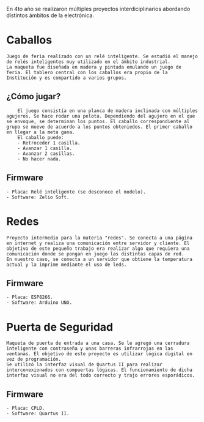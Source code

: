 En 4to año se realizaron múltiples proyectos interdiciplinarios abordando distíntos ámbitos de la electrónica.

# Caballos
	Juego de feria realizado con un relé inteligente. Se estudió el manejo de relés inteligentes muy utilizado en el ámbito industrial. 
	La maqueta fue diseñada en madera y pintada emulando un juego de feria. El tablero central con los caballos era propio de la Institución y es compartido a varios grupos.
	
## ¿Cómo jugar?
		El juego consistía en una planca de madera inclinada con múltiples agujeros. Se hace rodar una pelota. Dependiendo del agujero en el que se envoque, se determinan los puntos. El caballo correspondiente al grupo se mueve de acuerdo a los puntos obteniedos. El primer caballo en llegar a la meta gana.
		El caballo puede:
		- Retroceder 1 casilla.
		- Avanzar 1 casilla.
		- Avanzar 2 casillas.
		- No hacer nada.

## Firmware
	- Placa: Relé inteligente (se desconoce el modelo).
	- Software: Zelio Soft.

# Redes
	Proyecto intermedio para la materia "redes". Se conecta a una página en internet y realiza una comunicación entre servidor y cliente. El objetivo de este pequeño trabajo era realizar algo que requiera una comunicación donde se pongan en juego las distintas capas de red.
	En nuestro caso, se conecta a un servidor que obtiene la temperatura actual y la imprime mediante el uso de leds.

## Firmware
	- Placa: ESP8266.
	- Software: Arduino UNO.

# Puerta de Seguridad
	Maqueta de puerta de entrada a una casa. Se le agregó una cerradura inteligente con contraseña y unas barreras infrarrojas en las ventanas. El objetivo de este proyecto es utilizar lógica digital en vez de programación.
	Se utilizó la interfaz visual de Quartus II para realizar interconexionados con compuertas lógicas. El funcionamiento de dicha interfaz visual no era del todo correcto y trajo errores esporádicos.

## Firmware
	- Placa: CPLD.
	- Software: Quartus II.
